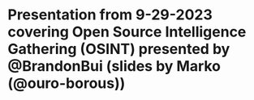 # Presentation from 9-29-2023 covering Open Source Intelligence Gathering (OSINT) presented by @BrandonBui (slides by Marko (@ouro-borous))
